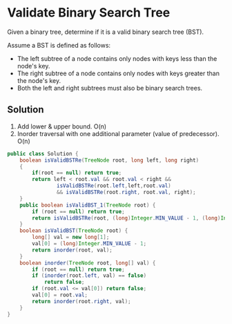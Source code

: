 # Validate Binary Search Tree

Given a binary tree, determine if it is a valid binary search tree (BST).

Assume a BST is defined as follows:

+ The left subtree of a node contains only nodes with keys less than the node's key.
+ The right subtree of a node contains only nodes with keys greater than the node's key.
+ Both the left and right subtrees must also be binary search trees.

## Solution

1. Add lower & upper bound. O(n)
2. Inorder traversal with one additional parameter (value of predecessor). O(n)

```java
public class Solution {
    boolean isValidBSTRe(TreeNode root, long left, long right)
    {
        if(root == null) return true;
        return left < root.val && root.val < right &&
                isValidBSTRe(root.left,left,root.val) 
                && isValidBSTRe(root.right, root.val, right);
    }
    public boolean isValidBST_1(TreeNode root) {
        if (root == null) return true;
        return isValidBSTRe(root, (long)Integer.MIN_VALUE - 1, (long)Integer.MAX_VALUE + 1);
    }
    boolean isValidBST(TreeNode root) {
        long[] val = new long[1];
        val[0] = (long)Integer.MIN_VALUE - 1;
        return inorder(root, val);
    }
    boolean inorder(TreeNode root, long[] val) {
        if (root == null) return true;
        if (inorder(root.left, val) == false) 
            return false;
        if (root.val <= val[0]) return false;
        val[0] = root.val;
        return inorder(root.right, val);
    }
}
```